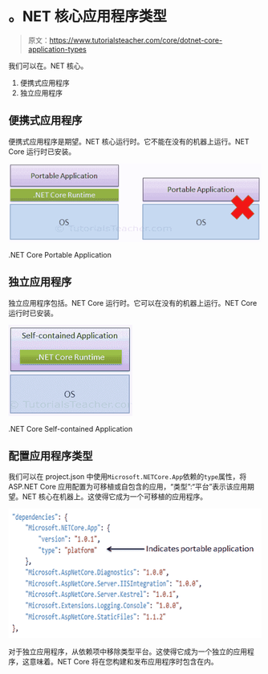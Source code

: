 # 。NET 核心应用程序类型

> 原文：<https://www.tutorialsteacher.com/core/dotnet-core-application-types>

我们可以在。NET 核心。

1.  便携式应用程序
2.  独立应用程序

## 便携式应用程序

便携式应用程序是期望。NET 核心运行时。它不能在没有的机器上运行。NET Core 运行时已安装。

[![](img/93ea877d7386751398dabaa683048165.png)](../../Content/images/core/app-types.png)

.NET Core Portable Application



## 独立应用程序

独立应用程序包括。NET Core 运行时。它可以在没有的机器上运行。NET Core 运行时已安装。

[![](img/7a0661093480c0f6c6704dcc61a45c94.png)](../../Content/images/core/selfcontained-app.png)

.NET Core Self-contained Application



## 配置应用程序类型

我们可以在 project.json 中使用`Microsoft.NETCore.App`依赖的`type`属性，将 ASP.NET Core 应用配置为可移植或自包含的应用，“类型”:“平台”表示该应用期望。NET 核心在机器上。这使得它成为一个可移植的应用程序。

[![](img/9ffb2e71764cb1dffc7bfa3c6b3a3ba2.png)](../../Content/images/core/configure-app.png)

对于独立应用程序，从依赖项中移除类型平台。这使得它成为一个独立的应用程序，这意味着。NET Core 将在您构建和发布应用程序时包含在内。